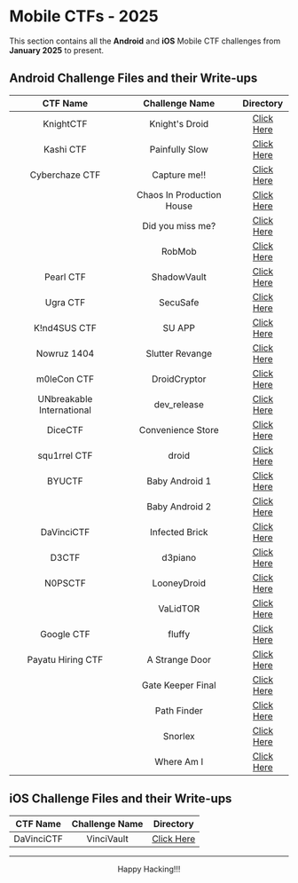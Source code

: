 # Mobile CTFs - 2025

This section contains all the **Android** and **iOS** Mobile CTF challenges from **January 2025** to present.

## Android Challenge Files and their Write-ups

| CTF Name | Challenge Name | Directory |
|:--------:|:---------------:|:------------------:|
| KnightCTF | Knight's Droid | [Click Here](/2025/KnightCTF/Knight's%20Droid/) |
| Kashi CTF | Painfully Slow | [Click Here](/2025/Kashi%20CTF/Painfully%20Slow/) |
| Cyberchaze CTF | Capture me!! | [Click Here](/2025/Cyberchaze%20CTF/Capture%20me!!/) |
|| Chaos In Production House | [Click Here](/2025/Cyberchaze%20CTF/Chaos%20In%20Production%20House/) |
|| Did you miss me? | [Click Here](/2025/Cyberchaze%20CTF/Did%20you%20miss%20me?/) |
|| RobMob | [Click Here](/2025/Cyberchaze%20CTF/RobMob/) |
| Pearl CTF | ShadowVault | [Click Here](/2025/Pearl%20CTF/ShadowVault/) |
| Ugra CTF | SecuSafe | [Click Here](/2025/Ugra%20CTF/SecuSafe/) |
| K!nd4SUS CTF | SU APP | [Click Here](/2025/K!nd4SUS%20CTF/SU%20APP/) |
| Nowruz 1404 | Slutter Revange | [Click Here](2025/Nowruz%201404/Slutter%20Revange/) |
| m0leCon CTF | DroidCryptor | [Click Here](/2025/m0leCon%20CTF/DroidCryptor/) |
| UNbreakable International | dev_release | [Click Here](/2025/UNbreakable%20International/dev_release/) |
| DiceCTF | Convenience Store | [Click Here](/2025/DiceCTF/Convenience%20Store/) |
| squ1rrel CTF | droid | [Click Here](/2025/squ1rrel%20CTF/droid/) |
| BYUCTF | Baby Android 1 | [Click Here](./2025/BYUCTF/Baby%20Android%201/) |
|| Baby Android 2 | [Click Here](/2025/BYUCTF/Baby%20Android%202/) |
| DaVinciCTF | Infected Brick | [Click Here](/2025/DaVinciCTF/Infected%20Brick/) |
| D3CTF | d3piano | [Click Here](/2025/D^3CTF/d3piano/) |
| N0PSCTF | LooneyDroid | [Click Here](2025/N0PSCTF/LooneyDroid/) |
|| VaLidTOR | [Click Here](2025/N0PSCTF/VALidTOR/) |
| Google CTF | fluffy | [Click Here](/2025/Google%20CTF/fluffy/) |
| Payatu Hiring CTF | A Strange Door | [Click Here](/2025/Payatu%20Hiring%20CTF/A%20Strange%20Door/) |
|| Gate Keeper Final | [Click Here](/2025/Payatu%20Hiring%20CTF/Gate%20Keeper%20Final/) |
|| Path Finder | [Click Here](/2025/Payatu%20Hiring%20CTF/Path%20Finder/) |
|| Snorlex | [Click Here](/2025/Payatu%20Hiring%20CTF/Snorlex/) |
|| Where Am I | [Click Here](/2025/Payatu%20Hiring%20CTF/Where%20Am%20I/) |

## iOS Challenge Files and their Write-ups

| CTF Name | Challenge Name | Directory |
|:--------:|:---------------:|:------------------:|
| DaVinciCTF | VinciVault | [Click Here](/2025/DaVinciCTF/VinciVault/) |

---

<p align="center">
    Happy Hacking!!!
</p>